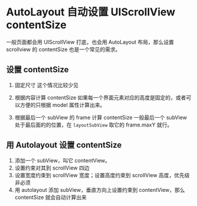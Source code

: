 # AutoLayout 自动设置 UIScrollView contentSize

一般页面都会用 UIScrollView 打底，也会用 AutoLayout 布局，那么设置 scrollview 的 contentSize 也是一个常见的需求。

## 设置 contentSize

1. 固定尺寸
这个情况比较少见

2. 根据内容计算 contentSize
如果每一个界面元素对应的高度是固定的，或者可以方便的只根据 model 属性计算出来。

3. 根据最后一个 subView 的 frame 计算 contentSize
一般最后一个 subView 处于最后面的的位置，在 `layoutSubView` 取它的 frame.maxY 就行。

## 用 Autolayout 设置 contentSize

1. 添加一个 subView，叫它 contentView。
2. 设置约束对其到 scrollView 四边
3. 设置宽度约束到 scrollView 宽度；设置高度约束到 scrollView 高度，优先级非必须
4. 用 autolayout 添加 subView，垂直方向上设置约束到 contentView，那么 contentSize 就会自动计算出来

